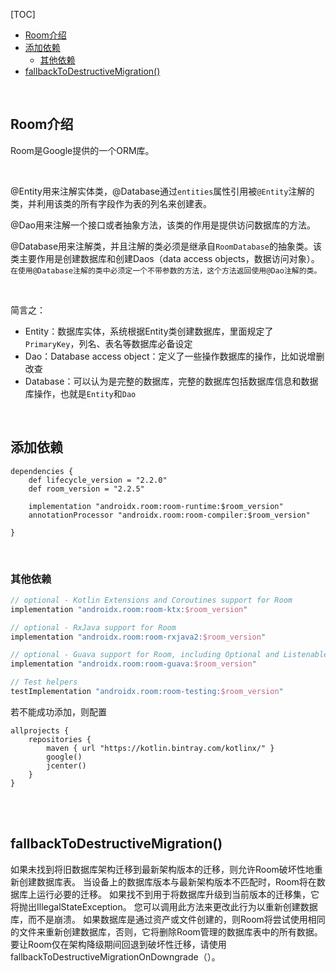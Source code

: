 

[TOC]

<!-- TOC -->

- [Room介绍](#room%e4%bb%8b%e7%bb%8d)
- [添加依赖](#%e6%b7%bb%e5%8a%a0%e4%be%9d%e8%b5%96)
  - [其他依赖](#%e5%85%b6%e4%bb%96%e4%be%9d%e8%b5%96)
- [fallbackToDestructiveMigration()](#fallbacktodestructivemigration)

<!-- /TOC -->



<br/>

## Room介绍

Room是Google提供的一个ORM库。

<br/>

@Entity用来注解实体类，@Database通过`entities`属性引用被`@Entity`注解的类，并利用该类的所有字段作为表的列名来创建表。

@Dao用来注解一个接口或者抽象方法，该类的作用是提供访问数据库的方法。

@Database用来注解类，并且注解的类必须是继承自`RoomDatabase`的抽象类。该类主要作用是创建数据库和创建Daos（data access objects，数据访问对象）。`在使用@Database注解的类中必须定一个不带参数的方法，这个方法返回使用@Dao注解的类。`

<br/>

简言之：

- Entity：数据库实体，系统根据Entity类创建数据库，里面规定了`PrimaryKey`，列名、表名等数据库必备设定
- Dao：Database access object：定义了一些操作数据库的操作，比如说增删改查
- Database：可以认为是完整的数据库，完整的数据库包括数据库信息和数据库操作，也就是`Entity`和`Dao`

<br/>

## 添加依赖

```
dependencies {
    def lifecycle_version = "2.2.0"
    def room_version = "2.2.5"
    
    implementation "androidx.room:room-runtime:$room_version"
    annotationProcessor "androidx.room:room-compiler:$room_version"
    
}
```

<br/>

### 其他依赖

```groovy
// optional - Kotlin Extensions and Coroutines support for Room
implementation "androidx.room:room-ktx:$room_version"

// optional - RxJava support for Room
implementation "androidx.room:room-rxjava2:$room_version"

// optional - Guava support for Room, including Optional and ListenableFuture
implementation "androidx.room:room-guava:$room_version"

// Test helpers
testImplementation "androidx.room:room-testing:$room_version"
```

若不能成功添加，则配置

```
allprojects {
    repositories {
        maven { url "https://kotlin.bintray.com/kotlinx/" }
        google()
        jcenter()    
 	}
}
```

<br/>

<br/>

## fallbackToDestructiveMigration()

如果未找到将旧数据库架构迁移到最新架构版本的迁移，则允许Room破坏性地重新创建数据库表。
当设备上的数据库版本与最新架构版本不匹配时，Room将在数据库上运行必要的迁移。
如果找不到用于将数据库升级到当前版本的迁移集，它将抛出IllegalStateException。
您可以调用此方法来更改此行为以重新创建数据库，而不是崩溃。
如果数据库是通过资产或文件创建的，则Room将尝试使用相同的文件来重新创建数据库，否则，它将删除Room管理的数据库表中的所有数据。
要让Room仅在架构降级期间回退到破坏性迁移，请使用fallbackToDestructiveMigrationOnDowngrade（）。











































































